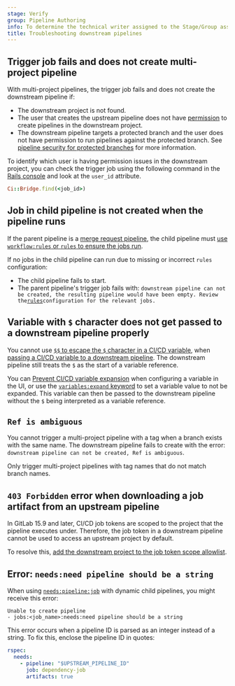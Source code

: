 ```yaml
---
stage: Verify
group: Pipeline Authoring
info: To determine the technical writer assigned to the Stage/Group associated with this page, see https://handbook.gitlab.com/handbook/product/ux/technical-writing/#assignments
title: Troubleshooting downstream pipelines
---
```


## Trigger job fails and does not create multi-project pipeline

With multi-project pipelines, the trigger job fails and does not create the downstream pipeline if:

- The downstream project is not found.
- The user that creates the upstream pipeline does not have [permission](../../user/permissions.md)
  to create pipelines in the downstream project.
- The downstream pipeline targets a protected branch and the user does not have permission
  to run pipelines against the protected branch. See [pipeline security for protected branches](_index.md#pipeline-security-on-protected-branches)
  for more information.

To identify which user is having permission issues in the downstream project, you can check the trigger job using the following command in the [Rails console](../../administration/operations/rails_console.md) and look at the `user_id` attribute.

```ruby
Ci::Bridge.find(<job_id>)
```

## Job in child pipeline is not created when the pipeline runs

If the parent pipeline is a [merge request pipeline](merge_request_pipelines.md),
the child pipeline must [use `workflow:rules` or `rules` to ensure the jobs run](downstream_pipelines.md#run-child-pipelines-with-merge-request-pipelines).

If no jobs in the child pipeline can run due to missing or incorrect `rules` configuration:

- The child pipeline fails to start.
- The parent pipeline's trigger job fails with: `downstream pipeline can not be created, the resulting pipeline would have been empty. Review the`[`rules`](../yaml/_index.md#rules)`configuration for the relevant jobs.`

## Variable with `$` character does not get passed to a downstream pipeline properly

You cannot use [`$$` to escape the `$` character in a CI/CD variable](../variables/job_scripts.md#use-the--character-in-cicd-variables),
when [passing a CI/CD variable to a downstream pipeline](downstream_pipelines.md#pass-cicd-variables-to-a-downstream-pipeline).
The downstream pipeline still treats the `$` as the start of a variable reference.

You can [Prevent CI/CD variable expansion](../variables/_index.md#prevent-cicd-variable-expansion) when configuring
a variable in the UI, or use the [`variables:expand` keyword](../yaml/_index.md#variablesexpand) to
set a variable value to not be expanded. This variable can then be passed to the downstream pipeline
without the `$` being interpreted as a variable reference.

## `Ref is ambiguous`

You cannot trigger a multi-project pipeline with a tag when a branch exists with the same
name. The downstream pipeline fails to create with the error: `downstream pipeline can not be created, Ref is ambiguous`.

Only trigger multi-project pipelines with tag names that do not match branch names.

## `403 Forbidden` error when downloading a job artifact from an upstream pipeline

In GitLab 15.9 and later, CI/CD job tokens are scoped to the project that the pipeline executes under. Therefore, the job token in a downstream pipeline cannot be used to access an upstream project by default.

To resolve this, [add the downstream project to the job token scope allowlist](../jobs/ci_job_token.md#add-a-group-or-project-to-the-job-token-allowlist).

## Error: `needs:need pipeline should be a string`

When using [`needs:pipeline:job`](../yaml/_index.md#needspipelinejob) with dynamic child pipelines,
you might receive this error:

```plaintext
Unable to create pipeline
- jobs:<job_name>:needs:need pipeline should be a string
```

This error occurs when a pipeline ID is parsed as an integer instead of a string.
To fix this, enclose the pipeline ID in quotes:

```yaml
rspec:
  needs:
    - pipeline: "$UPSTREAM_PIPELINE_ID"
      job: dependency-job
      artifacts: true
```

